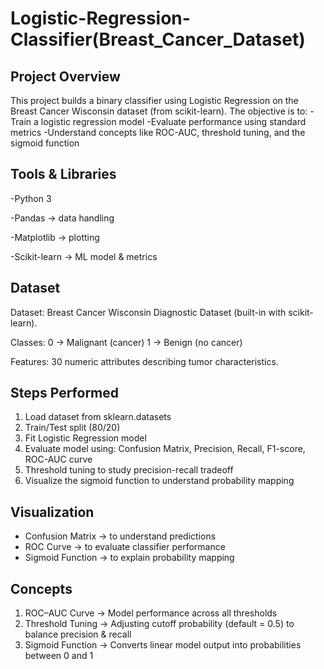 # Logistic-Regression-Classifier(Breast_Cancer_Dataset)
## Project Overview

This project builds a binary classifier using Logistic Regression on the Breast Cancer Wisconsin dataset (from scikit-learn).
The objective is to:
    -Train a logistic regression model
    -Evaluate performance using standard metrics
    -Understand concepts like ROC-AUC, threshold tuning, and the sigmoid function

## Tools & Libraries
-Python 3

-Pandas → data handling

-Matplotlib → plotting

-Scikit-learn → ML model & metrics

## Dataset
Dataset: Breast Cancer Wisconsin Diagnostic Dataset (built-in with scikit-learn).

Classes: 0 → Malignant (cancer)
         1 → Benign (no cancer)
         
Features: 30 numeric attributes describing tumor characteristics.

## Steps Performed
1. Load dataset from sklearn.datasets
2. Train/Test split (80/20)
3. Fit Logistic Regression model
4. Evaluate model using: Confusion Matrix, Precision, Recall, F1-score, ROC-AUC curve
5. Threshold tuning to study precision-recall tradeoff
6. Visualize the sigmoid function to understand probability mapping

## Visualization
- Confusion Matrix → to understand predictions
- ROC Curve → to evaluate classifier performance
- Sigmoid Function → to explain probability mapping

## Concepts
1. ROC–AUC Curve → Model performance across all thresholds
2. Threshold Tuning → Adjusting cutoff probability (default = 0.5) to balance precision & recall
3. Sigmoid Function → Converts linear model output into probabilities between 0 and 1

